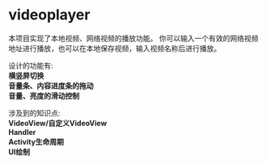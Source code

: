 # videoplayer

本项目实现了本地视频、网络视频的播放功能。
你可以输入一个有效的网络视频地址进行播放，也可以在本地保存视频，输入视频名称后进行播放。

设计的功能有:  
  **横竖屏切换**  
  **音量条、内容进度条的拖动**  
  **音量、亮度的滑动控制**  
  
涉及到的知识点:  
  **VideoView/自定义VideoView**  
  **Handler**  
  **Activity生命周期**  
  **UI绘制**  
  
  


